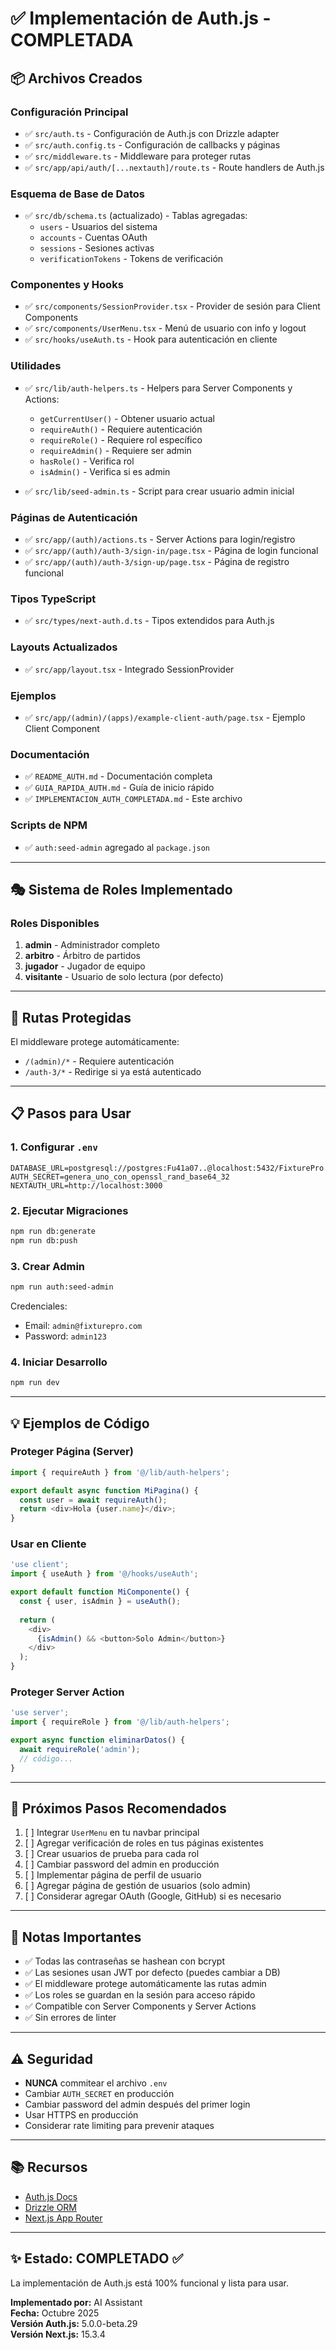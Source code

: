# ✅ Implementación de Auth.js - COMPLETADA

## 📦 Archivos Creados

### Configuración Principal
- ✅ `src/auth.ts` - Configuración de Auth.js con Drizzle adapter
- ✅ `src/auth.config.ts` - Configuración de callbacks y páginas
- ✅ `src/middleware.ts` - Middleware para proteger rutas
- ✅ `src/app/api/auth/[...nextauth]/route.ts` - Route handlers de Auth.js

### Esquema de Base de Datos
- ✅ `src/db/schema.ts` (actualizado) - Tablas agregadas:
  - `users` - Usuarios del sistema
  - `accounts` - Cuentas OAuth
  - `sessions` - Sesiones activas
  - `verificationTokens` - Tokens de verificación

### Componentes y Hooks
- ✅ `src/components/SessionProvider.tsx` - Provider de sesión para Client Components
- ✅ `src/components/UserMenu.tsx` - Menú de usuario con info y logout
- ✅ `src/hooks/useAuth.ts` - Hook para autenticación en cliente

### Utilidades
- ✅ `src/lib/auth-helpers.ts` - Helpers para Server Components y Actions:
  - `getCurrentUser()` - Obtener usuario actual
  - `requireAuth()` - Requiere autenticación
  - `requireRole()` - Requiere rol específico
  - `requireAdmin()` - Requiere ser admin
  - `hasRole()` - Verifica rol
  - `isAdmin()` - Verifica si es admin

- ✅ `src/lib/seed-admin.ts` - Script para crear usuario admin inicial

### Páginas de Autenticación
- ✅ `src/app/(auth)/actions.ts` - Server Actions para login/registro
- ✅ `src/app/(auth)/auth-3/sign-in/page.tsx` - Página de login funcional
- ✅ `src/app/(auth)/auth-3/sign-up/page.tsx` - Página de registro funcional

### Tipos TypeScript
- ✅ `src/types/next-auth.d.ts` - Tipos extendidos para Auth.js

### Layouts Actualizados
- ✅ `src/app/layout.tsx` - Integrado SessionProvider

### Ejemplos
- ✅ `src/app/(admin)/(apps)/example-client-auth/page.tsx` - Ejemplo Client Component

### Documentación
- ✅ `README_AUTH.md` - Documentación completa
- ✅ `GUIA_RAPIDA_AUTH.md` - Guía de inicio rápido
- ✅ `IMPLEMENTACION_AUTH_COMPLETADA.md` - Este archivo

### Scripts de NPM
- ✅ `auth:seed-admin` agregado al `package.json`

---

## 🎭 Sistema de Roles Implementado

### Roles Disponibles
1. **admin** - Administrador completo
2. **arbitro** - Árbitro de partidos
3. **jugador** - Jugador de equipo
4. **visitante** - Usuario de solo lectura (por defecto)

---

## 🔐 Rutas Protegidas

El middleware protege automáticamente:
- `/(admin)/*` - Requiere autenticación
- `/auth-3/*` - Redirige si ya está autenticado

---

## 📋 Pasos para Usar

### 1. Configurar `.env`

```env
DATABASE_URL=postgresql://postgres:Fu41a07..@localhost:5432/FixturePro
AUTH_SECRET=genera_uno_con_openssl_rand_base64_32
NEXTAUTH_URL=http://localhost:3000
```

### 2. Ejecutar Migraciones

```bash
npm run db:generate
npm run db:push
```

### 3. Crear Admin

```bash
npm run auth:seed-admin
```

Credenciales:
- Email: `admin@fixturepro.com`
- Password: `admin123`

### 4. Iniciar Desarrollo

```bash
npm run dev
```

---

## 💡 Ejemplos de Código

### Proteger Página (Server)

```typescript
import { requireAuth } from '@/lib/auth-helpers';

export default async function MiPagina() {
  const user = await requireAuth();
  return <div>Hola {user.name}</div>;
}
```

### Usar en Cliente

```typescript
'use client';
import { useAuth } from '@/hooks/useAuth';

export default function MiComponente() {
  const { user, isAdmin } = useAuth();
  
  return (
    <div>
      {isAdmin() && <button>Solo Admin</button>}
    </div>
  );
}
```

### Proteger Server Action

```typescript
'use server';
import { requireRole } from '@/lib/auth-helpers';

export async function eliminarDatos() {
  await requireRole('admin');
  // código...
}
```

---

## 🚀 Próximos Pasos Recomendados

1. [ ] Integrar `UserMenu` en tu navbar principal
2. [ ] Agregar verificación de roles en tus páginas existentes
3. [ ] Crear usuarios de prueba para cada rol
4. [ ] Cambiar password del admin en producción
5. [ ] Implementar página de perfil de usuario
6. [ ] Agregar página de gestión de usuarios (solo admin)
7. [ ] Considerar agregar OAuth (Google, GitHub) si es necesario

---

## 📝 Notas Importantes

- ✅ Todas las contraseñas se hashean con bcrypt
- ✅ Las sesiones usan JWT por defecto (puedes cambiar a DB)
- ✅ El middleware protege automáticamente las rutas admin
- ✅ Los roles se guardan en la sesión para acceso rápido
- ✅ Compatible con Server Components y Server Actions
- ✅ Sin errores de linter

---

## ⚠️ Seguridad

- **NUNCA** commitear el archivo `.env`
- Cambiar `AUTH_SECRET` en producción
- Cambiar password del admin después del primer login
- Usar HTTPS en producción
- Considerar rate limiting para prevenir ataques

---

## 📚 Recursos

- [Auth.js Docs](https://authjs.dev/)
- [Drizzle ORM](https://orm.drizzle.team/)
- [Next.js App Router](https://nextjs.org/docs/app)

---

## ✨ Estado: COMPLETADO ✅

La implementación de Auth.js está 100% funcional y lista para usar.

**Implementado por:** AI Assistant  
**Fecha:** Octubre 2025  
**Versión Auth.js:** 5.0.0-beta.29  
**Versión Next.js:** 15.3.4

